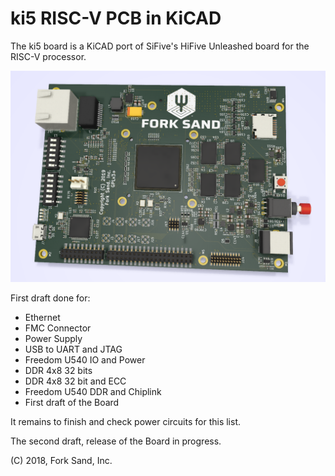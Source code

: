 # ki5 RISC-V PCB in KiCAD

The ki5 board is a KiCAD port of SiFive's HiFive Unleashed board for the
RISC-V processor.

![ki5 pic](pics/ki5.png)


First draft done for:

* Ethernet
* FMC Connector
* Power Supply
* USB to UART and JTAG
* Freedom U540 IO and Power
* DDR 4x8 32 bits
* DDR 4x8 32 bit and ECC
* Freedom U540 DDR and Chiplink
* First draft of the Board

It remains to finish and check power circuits for this list.

The second draft, release of the Board in progress.


(C) 2018, Fork Sand, Inc.
